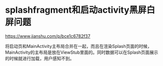 # splashfragment和启动activity黑屏白屏问题
https://www.jianshu.com/p/bce1c6782f37

将启动页和MainActivity主布局合并在一起，而且在渲染Splash页面的时候，MainActivity的主布局是放在ViewStub里面的。同时数据可以在Splash页面展示的时候就进行加载，用户感知不到。
